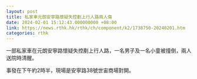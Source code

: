 ```yaml
---
layout: post
title: 私家車元朗安寧路懷疑失控剷上行人路兩人傷
date: 2024-02-01 15:12:43.000000000 +08:00
link: https://news.rthk.hk/rthk/ch/component/k2/1738750-20240201.htm
categories: rthk
---
```


一部私家車在元朗安寧路懷疑失控剷上行人路，一名男子及一名小童被撞倒，兩人送院時清醒。

事發在下午約2時半，現場是安寧路38號世宙商場對開。
